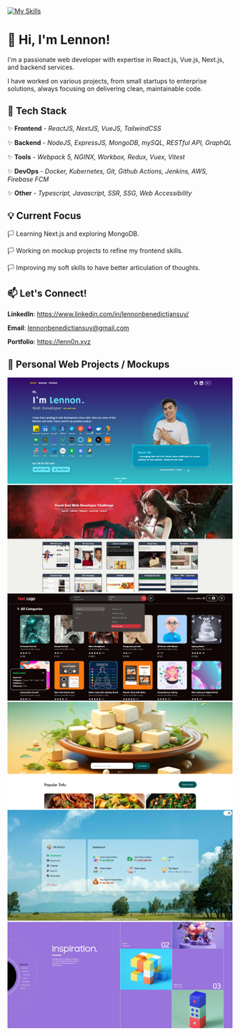 
[![My Skills](https://skillicons.dev/icons?i=ts,js,bootstrap,nginx,redux,k8s,docker,jest,git,mongodb,express,react,vue,tailwindcss,webpack,nodejs,nextjs,jenkins,aws,firebase&perline=20&theme=dark)](https://lenn0n.xyz)

# 👋 Hi, I'm Lennon!

I'm a passionate web developer with expertise in React.js, Vue.js, Next.js, and backend services. 

I have worked on various projects, from small startups to enterprise solutions, always focusing on delivering clean, maintainable code.

## 🚀 Tech Stack
✨ **Frontend** - *ReactJS, NextJS, VueJS, TailwindCSS*

✨ **Backend** - *NodeJS, ExpressJS, MongoDB, mySQL, RESTful API, GraphQL*

✨ **Tools** - *Webpack 5, NGINX, Workbox, Redux, Vuex, Vitest*

✨ **DevOps** - *Docker, Kubernetes, Git, Github Actions, Jenkins, AWS, Firebase FCM*

✨ **Other** - *Typescript, Javascript, SSR, SSG, Web Accessibility*

## 💡 Current Focus
🏳️ Learning Next.js and exploring MongoDB.

🏳️ Working on mockup projects to refine my frontend skills.

🏳️ Improving my soft skills to have better articulation of thoughts.

## 📫 Let's Connect!
**LinkedIn**: https://www.linkedin.com/in/lennonbenedictjansuy/

**Email**: lennonbenedictjansuy@gmail.com

**Portfolio**: https://lenn0n.xyz

## 🌟 Personal Web Projects / Mockups
[![Preview](https://github.com/lenn0n/lenn0n/blob/main/Screenshot%202024-09-30%20040655.png?raw=true)](https://lenn0n.xyz)
[![Preview](https://github.com/lenn0n/lenn0n/blob/main/Screenshot%202024-09-30%20040626.png?raw=true)](https://frontend-web-dev-lenn0n.web.app/)
[![Preview](https://github.com/lenn0n/lenn0n/blob/main/Screenshot%202024-09-30%200406022.png?raw=true)](https://frontend-test-lenn0n.web.app/)
![Preview](https://github.com/lenn0n/lenn0n/blob/main/Screenshot%202024-09-30%20040845.png?raw=true)
![Preview](https://raw.githubusercontent.com/lenn0n/nr-admin-app/master/public/light.png)
[![Preview](https://github.com/lenn0n/lenn0n/blob/main/Screenshot%202024-10-01%20015740.png?raw=true)](https://purple-dreams.web.app)
